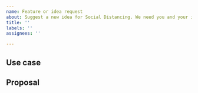```yaml
---
name: Feature or idea request
about: Suggest a new idea for Social Distancing. We need you and your ideas. Be creative!
title: ''
labels: ''
assignees: ''

---
```


<!-- Thank you for using Social Distancing!


-->

## Use case

<!--
     Please tell us the idea or problem you are running into that led to you wanting
     a new feature.

     Is your feature request related to a problem? Please give a clear and
     a concise description of what the problem is.

-->

## Proposal

<!--
     Briefly but precisely describe what you would like Social Distancing to be able to do.

     Consider attaching images showing what you are imagining. That would be great!


-->
